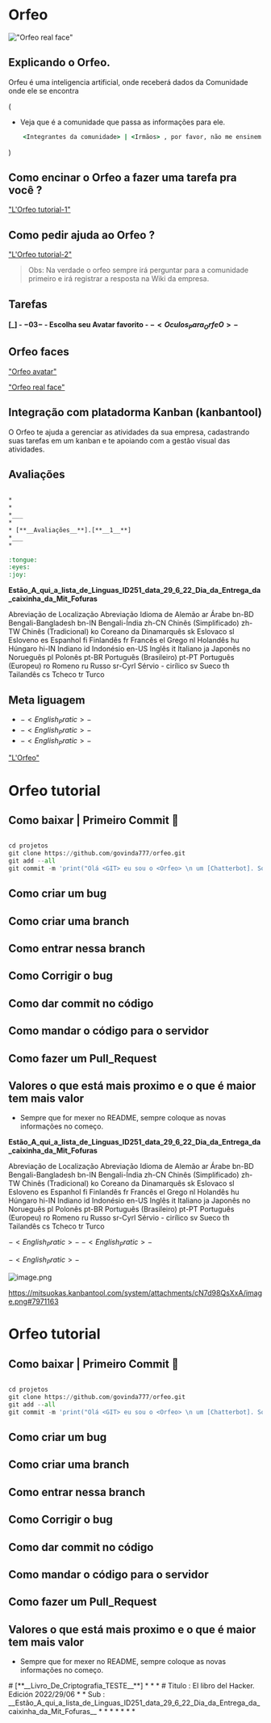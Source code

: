 # Orfeo

!["Orfeo real face"](./imgs/orfeo.real.face.jpeg)

## Explicando o Orfeo.

Orfeu é uma inteligencia artificial, onde receberá dados da Comunidade onde ele se encontra

(
* Veja que é a comunidade que passa as informações para ele.

```cmd
    <Integrantes da comunidade> | <Irmãos> , por favor, não me ensinem coisas erradas para mim, tenho apenas 2 anos de vida.
```
)




## Como encinar o Orfeo a fazer uma tarefa pra você ?

["L'Orfeo tutorial-1"](./README.LOrfeo_Lang.md)

## Como pedir ajuda ao Orfeo ?

["L'Orfeo tutorial-2"](./README.LOrfeo_Lang.md)

> Obs: Na verdade o orfeo sempre irá perguntar para a comunidade primeiro e irá registrar a resposta na Wiki da empresa.

## Tarefas

#### [_] - $- 03 -$ - Escolha seu Avatar favorito - $- <Oculos_Para_OrfeO> -$

## Orfeo faces

["Orfeo avatar"](./imgs/orfeo.avatar.jpeg)

["Orfeo real face"](./imgs/orfeo.avatar.face1.jpeg)

## Integração com platadorma Kanban (kanbantool)

O Orfeo te ajuda a gerenciar as atividades da sua empresa, cadastrando suas tarefas em um kanban e te apoiando com a gestão visual das atividades.


## Avaliações


```cmd

*
*
*___
*
* [**__Avaliações__**].[**__1__**]
*___
*

:tongue:
:eyes:
:joy:

```



__Estão_A_qui_a_lista_de_Linguas_ID251_data_29_6_22_Dia_da_Entrega_da_caixinha_da_Mit_Fofuras__

Abreviação de Localização
Abreviação	Idioma
de	Alemão
ar	Árabe
bn-BD	Bengali-Bangladesh
bn-IN	Bengali-Índia
zh-CN	Chinês (Simplificado)
zh-TW	Chinês (Tradicional)
ko	Coreano
da	Dinamarquês
sk	Eslovaco
sl	Esloveno
es	Espanhol
fi	Finlandês
fr	Francês
el	Grego
nl	Holandês
hu	Húngaro
hi-IN	Indiano
id	Indonésio
en-US	Inglês
it	Italiano
ja	Japonês
no	Norueguês
pl	Polonês
pt-BR	Português (Brasileiro)
pt-PT	Português (Europeu)
ro	Romeno
ru	Russo
sr-Cyrl	Sérvio - cirílico
sv	Sueco
th	Tailandês
cs	Tcheco
tr	Turco

## Meta liguagem

* $- < English _ Pratic > -$
* $- < English _ Pratic > -$
* $- <English_Pratic> -$

["L'Orfeo"](./README.LOrfeo_Lang.md)



# Orfeo tutorial

## Como baixar | Primeiro Commit :robot:

```python

cd projetos
git clone https://github.com/govinda777/orfeo.git
git add --all
git commit -m 'print("Olá <GIT> eu sou o <Orfeo> \n um [Chatterbot]. Sou **representante** de Inteligencias Coletivas.")'


```

## Como criar um bug

## Como criar uma branch

## Como entrar nessa branch

## Como Corrigir o bug

## Como dar commit no código

## Como mandar o código para o servidor

## Como fazer um Pull_Request

## Valores o que está mais proximo e o que é maior tem mais valor

* Sempre que for mexer no README, sempre coloque as novas informações no começo.

__Estão_A_qui_a_lista_de_Linguas_ID251_data_29_6_22_Dia_da_Entrega_da_caixinha_da_Mit_Fofuras__

Abreviação de Localização
Abreviação	Idioma
de	Alemão
ar	Árabe
bn-BD	Bengali-Bangladesh
bn-IN	Bengali-Índia
zh-CN	Chinês (Simplificado)
zh-TW	Chinês (Tradicional)
ko	Coreano
da	Dinamarquês
sk	Eslovaco
sl	Esloveno
es	Espanhol
fi	Finlandês
fr	Francês
el	Grego
nl	Holandês
hu	Húngaro
hi-IN	Indiano
id	Indonésio
en-US	Inglês
it	Italiano
ja	Japonês
no	Norueguês
pl	Polonês
pt-BR	Português (Brasileiro)
pt-PT	Português (Europeu)
ro	Romeno
ru	Russo
sr-Cyrl	Sérvio - cirílico
sv	Sueco
th	Tailandês
cs	Tcheco
tr	Turco



$- < English _ Pratic > -$
$- < English _ Pratic > -$

$- <English_Pratic> -$

![image.png](https://mitsuokas.kanbantool.com/system/attachments/cN7d98QsXxA/image.png#7971163)  

https://mitsuokas.kanbantool.com/system/attachments/cN7d98QsXxA/image.png#7971163


# Orfeo tutorial

## Como baixar | Primeiro Commit :robot:

```python

cd projetos
git clone https://github.com/govinda777/orfeo.git
git add --all
git commit -m 'print("Olá <GIT> eu sou o <Orfeo> \n um [Chatterbot]. Sou **representante** de Inteligencias Coletivas.")'


```

## Como criar um bug

## Como criar uma branch

## Como entrar nessa branch

## Como Corrigir o bug

## Como dar commit no código

## Como mandar o código para o servidor

## Como fazer um Pull_Request

## Valores o que está mais proximo e o que é maior tem mais valor

* Sempre que for mexer no README, sempre coloque as novas informações no começo.


<span class="[**__Livro_De_Criptografia_TESTE__**]a-size-medium a-color-base a-text-normal">
# [**__Livro_De_Criptografia_TESTE__**]  
*
*
*      
# Titulo : El libro del Hacker. Edición 2022/29/06
*
* Sub : __Estão_A_qui_a_lista_de_Linguas_ID251_data_29_6_22_Dia_da_Entrega_da_caixinha_da_Mit_Fofuras__
*
*
*
*
*
*
*